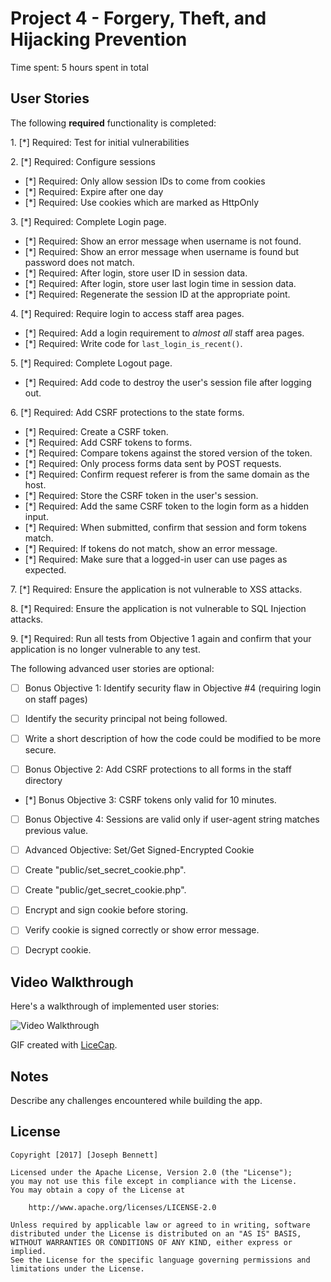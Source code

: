 # Project 4 - Forgery, Theft, and Hijacking Prevention

Time spent: 5 hours spent in total

## User Stories

The following **required** functionality is completed:

1\. [*]  Required: Test for initial vulnerabilities

2\. [*]  Required: Configure sessions
  * [*]  Required: Only allow session IDs to come from cookies
  * [*]  Required: Expire after one day
  * [*]  Required: Use cookies which are marked as HttpOnly

3\. [*]  Required: Complete Login page.
  * [*]  Required: Show an error message when username is not found.
  * [*]  Required: Show an error message when username is found but password does not match.
  * [*]  Required: After login, store user ID in session data.
  * [*]  Required: After login, store user last login time in session data.
  * [*]  Required: Regenerate the session ID at the appropriate point.

4\. [*]  Required: Require login to access staff area pages.
  * [*]  Required: Add a login requirement to *almost all* staff area pages.
  * [*]  Required: Write code for `last_login_is_recent()`.

5\. [*]  Required: Complete Logout page.
  * [*]  Required: Add code to destroy the user's session file after logging out.

6\. [*]  Required: Add CSRF protections to the state forms.
  * [*]  Required: Create a CSRF token.
  * [*]  Required: Add CSRF tokens to forms.
  * [*]  Required: Compare tokens against the stored version of the token.
  * [*]  Required: Only process forms data sent by POST requests.
  * [*]  Required: Confirm request referer is from the same domain as the host.
  * [*]  Required: Store the CSRF token in the user's session.
  * [*]  Required: Add the same CSRF token to the login form as a hidden input.
  * [*]  Required: When submitted, confirm that session and form tokens match.
  * [*]  Required: If tokens do not match, show an error message.
  * [*]  Required: Make sure that a logged-in user can use pages as expected.

7\. [*]  Required: Ensure the application is not vulnerable to XSS attacks.

8\. [*]  Required: Ensure the application is not vulnerable to SQL Injection attacks.

9\. [*]  Required: Run all tests from Objective 1 again and confirm that your application is no longer vulnerable to any test.


The following advanced user stories are optional:

* [ ]  Bonus Objective 1: Identify security flaw in Objective #4 (requiring login on staff pages)
  * [ ]  Identify the security principal not being followed.
  * [ ]  Write a short description of how the code could be modified to be more secure.

* [ ] Bonus Objective 2: Add CSRF protections to all forms in the staff directory

* [*]  Bonus Objective 3: CSRF tokens only valid for 10 minutes.

* [ ]  Bonus Objective 4: Sessions are valid only if user-agent string matches previous value.

* [ ]  Advanced Objective: Set/Get Signed-Encrypted Cookie
  * [ ]  Create "public/set\_secret\_cookie.php".
  * [ ]  Create "public/get\_secret\_cookie.php".
  * [ ]  Encrypt and sign cookie before storing.
  * [ ]  Verify cookie is signed correctly or show error message.
  * [ ]  Decrypt cookie.

## Video Walkthrough

Here's a walkthrough of implemented user stories:

<img src='http://i.imgur.com/n3FSRAS.gif' title='Video Walkthrough' width='' alt='Video Walkthrough' />

GIF created with [LiceCap](http://www.cockos.com/licecap/).

## Notes

Describe any challenges encountered while building the app.

## License

    Copyright [2017] [Joseph Bennett]

    Licensed under the Apache License, Version 2.0 (the "License");
    you may not use this file except in compliance with the License.
    You may obtain a copy of the License at

        http://www.apache.org/licenses/LICENSE-2.0

    Unless required by applicable law or agreed to in writing, software
    distributed under the License is distributed on an "AS IS" BASIS,
    WITHOUT WARRANTIES OR CONDITIONS OF ANY KIND, either express or implied.
    See the License for the specific language governing permissions and
    limitations under the License.